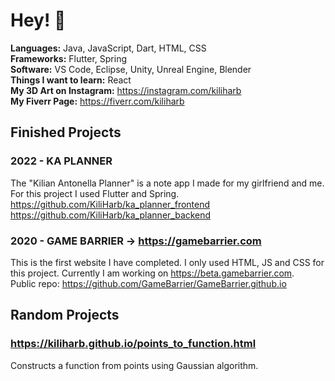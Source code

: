 # Hey! 👋

**Languages:** Java, JavaScript, Dart, HTML, CSS\
**Frameworks:** Flutter, Spring\
**Software:** VS Code, Eclipse, Unity, Unreal Engine, Blender\
**Things I want to learn:** React\
**My 3D Art on Instagram:** https://instagram.com/kiliharb \
**My Fiverr Page:** https://fiverr.com/kiliharb

## Finished Projects
### 2022 - **KA PLANNER**
The "Kilian Antonella Planner" is a note app I made for my girlfriend and me.\
For this project I used Flutter and Spring.\
https://github.com/KiliHarb/ka_planner_frontend \
https://github.com/KiliHarb/ka_planner_backend

### 2020 - **GAME BARRIER** -> https://gamebarrier.com
This is the first website I have completed.
I only used HTML, JS and CSS for this project.
Currently I am working on https://beta.gamebarrier.com. \
Public repo: https://github.com/GameBarrier/GameBarrier.github.io

## Random Projects
### https://kiliharb.github.io/points_to_function.html
Constructs a function from points using Gaussian algorithm.
